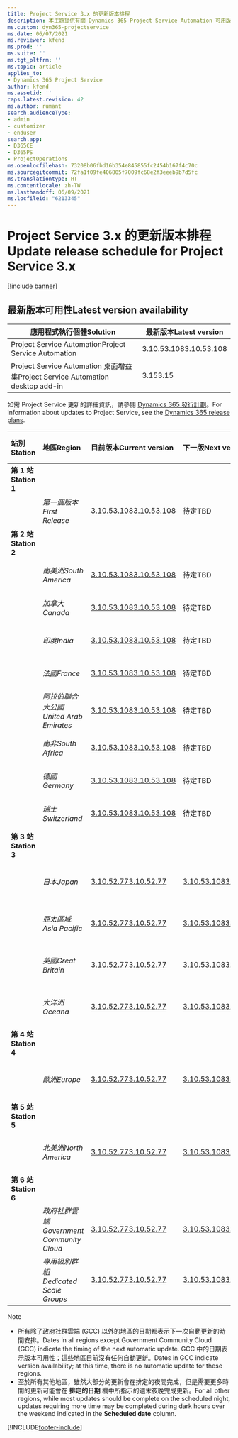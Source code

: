 ```yaml
---
title: Project Service 3.x 的更新版本排程
description: 本主題提供有關 Dynamics 365 Project Service Automation 可用版本與即將發行版本的資訊。
ms.custom: dyn365-projectservice
ms.date: 06/07/2021
ms.reviewer: kfend
ms.prod: ''
ms.suite: ''
ms.tgt_pltfrm: ''
ms.topic: article
applies_to:
- Dynamics 365 Project Service
author: kfend
ms.assetid: ''
caps.latest.revision: 42
ms.author: rumant
search.audienceType:
- admin
- customizer
- enduser
search.app:
- D365CE
- D365PS
- ProjectOperations
ms.openlocfilehash: 73208b06fbd16b354e845855fc2454b167f4c70c
ms.sourcegitcommit: 72fa1f09fe406805f7009fc68e2f3eeeb9b7d5fc
ms.translationtype: HT
ms.contentlocale: zh-TW
ms.lasthandoff: 06/09/2021
ms.locfileid: "6213345"
---
```

# <a name="update-release-schedule-for-project-service-3x"></a><span data-ttu-id="51eb1-103">Project Service 3.x 的更新版本排程</span><span class="sxs-lookup"><span data-stu-id="51eb1-103">Update release schedule for Project Service 3.x</span></span>

[!include [banner](../includes/psa-now-project-operations.md)]

## <a name="latest-version-availability"></a><span data-ttu-id="51eb1-104">最新版本可用性</span><span class="sxs-lookup"><span data-stu-id="51eb1-104">Latest version availability</span></span>

| <span data-ttu-id="51eb1-105">應用程式執行個體</span><span class="sxs-lookup"><span data-stu-id="51eb1-105">Solution</span></span>  | <span data-ttu-id="51eb1-106"> 最新版本</span><span class="sxs-lookup"><span data-stu-id="51eb1-106">Latest version</span></span> |
|-------|----|
| <span data-ttu-id="51eb1-107">Project Service Automation</span><span class="sxs-lookup"><span data-stu-id="51eb1-107">Project Service Automation</span></span>    | <span data-ttu-id="51eb1-108">3.10.53.108</span><span class="sxs-lookup"><span data-stu-id="51eb1-108">3.10.53.108</span></span> |
| <span data-ttu-id="51eb1-109">Project Service Automation 桌面增益集</span><span class="sxs-lookup"><span data-stu-id="51eb1-109">Project Service Automation desktop add-in</span></span>                | <span data-ttu-id="51eb1-110">3.15</span><span class="sxs-lookup"><span data-stu-id="51eb1-110">3.15</span></span>          |

<span data-ttu-id="51eb1-111">如需 Project Service 更新的詳細資訊，請參閱 [Dynamics 365 發行計劃](/dynamics365/release-plans/)。</span><span class="sxs-lookup"><span data-stu-id="51eb1-111">For information about updates to Project Service, see the [Dynamics 365 release plans](/dynamics365/release-plans/).</span></span> 

| <span data-ttu-id="51eb1-112">站別</span><span class="sxs-lookup"><span data-stu-id="51eb1-112">Station</span></span>  | <span data-ttu-id="51eb1-113">地區</span><span class="sxs-lookup"><span data-stu-id="51eb1-113">Region</span></span> | <span data-ttu-id="51eb1-114">目前版本</span><span class="sxs-lookup"><span data-stu-id="51eb1-114">Current version</span></span> | <span data-ttu-id="51eb1-115">下一版</span><span class="sxs-lookup"><span data-stu-id="51eb1-115">Next version</span></span> |  <span data-ttu-id="51eb1-116">排程日期</span><span class="sxs-lookup"><span data-stu-id="51eb1-116">Scheduled date</span></span>
| :---   | :---   | :---   | :---   |:---   |         
|<span data-ttu-id="51eb1-117"><strong>第 1 站</strong></span><span class="sxs-lookup"><span data-stu-id="51eb1-117"><strong>Station 1</strong></span></span> | |  |  | |
| | <span data-ttu-id="51eb1-118"><i>第一個版本</i></span><span class="sxs-lookup"><span data-stu-id="51eb1-118"><i>First Release</i></span></span> | [<span data-ttu-id="51eb1-119">3.10.53.108</span><span class="sxs-lookup"><span data-stu-id="51eb1-119">3.10.53.108</span></span>](whats-new-ur-32.md) | <span data-ttu-id="51eb1-120">待定</span><span class="sxs-lookup"><span data-stu-id="51eb1-120">TBD</span></span> | <span data-ttu-id="51eb1-121">2021 年 7 月 2 日</span><span class="sxs-lookup"><span data-stu-id="51eb1-121">July 02, 2021</span></span>
|<span data-ttu-id="51eb1-122"><strong>第 2 站</strong></span><span class="sxs-lookup"><span data-stu-id="51eb1-122"><strong>Station 2</strong></span></span> | |  |  | |
| | <span data-ttu-id="51eb1-123"><i>南美洲</i></span><span class="sxs-lookup"><span data-stu-id="51eb1-123"><i>South America</i></span></span> | [<span data-ttu-id="51eb1-124">3.10.53.108</span><span class="sxs-lookup"><span data-stu-id="51eb1-124">3.10.53.108</span></span>](whats-new-ur-32.md) | <span data-ttu-id="51eb1-125">待定</span><span class="sxs-lookup"><span data-stu-id="51eb1-125">TBD</span></span> | <span data-ttu-id="51eb1-126">2021 年 7 月 9 日</span><span class="sxs-lookup"><span data-stu-id="51eb1-126">July 09, 2021</span></span>
| | <span data-ttu-id="51eb1-127"><i>加拿大</i></span><span class="sxs-lookup"><span data-stu-id="51eb1-127"><i>Canada</i></span></span> | [<span data-ttu-id="51eb1-128">3.10.53.108</span><span class="sxs-lookup"><span data-stu-id="51eb1-128">3.10.53.108</span></span>](whats-new-ur-32.md) | <span data-ttu-id="51eb1-129">待定</span><span class="sxs-lookup"><span data-stu-id="51eb1-129">TBD</span></span> | <span data-ttu-id="51eb1-130">2021 年 7 月 9 日</span><span class="sxs-lookup"><span data-stu-id="51eb1-130">July 09, 2021</span></span>
| | <span data-ttu-id="51eb1-131"><i>印度</i></span><span class="sxs-lookup"><span data-stu-id="51eb1-131"><i>India</i></span></span> | [<span data-ttu-id="51eb1-132">3.10.53.108</span><span class="sxs-lookup"><span data-stu-id="51eb1-132">3.10.53.108</span></span>](whats-new-ur-32.md) | <span data-ttu-id="51eb1-133">待定</span><span class="sxs-lookup"><span data-stu-id="51eb1-133">TBD</span></span> | <span data-ttu-id="51eb1-134">2021 年 7 月 9 日</span><span class="sxs-lookup"><span data-stu-id="51eb1-134">July 09, 2021</span></span>
| | <span data-ttu-id="51eb1-135"><i>法國</i></span><span class="sxs-lookup"><span data-stu-id="51eb1-135"><i>France</i></span></span> | [<span data-ttu-id="51eb1-136">3.10.53.108</span><span class="sxs-lookup"><span data-stu-id="51eb1-136">3.10.53.108</span></span>](whats-new-ur-32.md) | <span data-ttu-id="51eb1-137">待定</span><span class="sxs-lookup"><span data-stu-id="51eb1-137">TBD</span></span> | <span data-ttu-id="51eb1-138">2021 年 7 月 9 日</span><span class="sxs-lookup"><span data-stu-id="51eb1-138">July 09, 2021</span></span>
| | <span data-ttu-id="51eb1-139"><i>阿拉伯聯合大公國</i></span><span class="sxs-lookup"><span data-stu-id="51eb1-139"><i>United Arab Emirates</i></span></span> | [<span data-ttu-id="51eb1-140">3.10.53.108</span><span class="sxs-lookup"><span data-stu-id="51eb1-140">3.10.53.108</span></span>](whats-new-ur-32.md) | <span data-ttu-id="51eb1-141">待定</span><span class="sxs-lookup"><span data-stu-id="51eb1-141">TBD</span></span> | <span data-ttu-id="51eb1-142">2021 年 7 月 9 日</span><span class="sxs-lookup"><span data-stu-id="51eb1-142">July 09, 2021</span></span>
| | <span data-ttu-id="51eb1-143"><i>南非</i></span><span class="sxs-lookup"><span data-stu-id="51eb1-143"><i>South Africa</i></span></span> | [<span data-ttu-id="51eb1-144">3.10.53.108</span><span class="sxs-lookup"><span data-stu-id="51eb1-144">3.10.53.108</span></span>](whats-new-ur-32.md) | <span data-ttu-id="51eb1-145">待定</span><span class="sxs-lookup"><span data-stu-id="51eb1-145">TBD</span></span> | <span data-ttu-id="51eb1-146">2021 年 7 月 9 日</span><span class="sxs-lookup"><span data-stu-id="51eb1-146">July 09, 2021</span></span>
| | <span data-ttu-id="51eb1-147"><i>德國</i></span><span class="sxs-lookup"><span data-stu-id="51eb1-147"><i>Germany</i></span></span> | [<span data-ttu-id="51eb1-148">3.10.53.108</span><span class="sxs-lookup"><span data-stu-id="51eb1-148">3.10.53.108</span></span>](whats-new-ur-32.md) | <span data-ttu-id="51eb1-149">待定</span><span class="sxs-lookup"><span data-stu-id="51eb1-149">TBD</span></span> | <span data-ttu-id="51eb1-150">2021 年 7 月 9 日</span><span class="sxs-lookup"><span data-stu-id="51eb1-150">July 09, 2021</span></span>
| | <span data-ttu-id="51eb1-151"><i>瑞士</i></span><span class="sxs-lookup"><span data-stu-id="51eb1-151"><i>Switzerland</i></span></span> | [<span data-ttu-id="51eb1-152">3.10.53.108</span><span class="sxs-lookup"><span data-stu-id="51eb1-152">3.10.53.108</span></span>](whats-new-ur-32.md) | <span data-ttu-id="51eb1-153">待定</span><span class="sxs-lookup"><span data-stu-id="51eb1-153">TBD</span></span> | <span data-ttu-id="51eb1-154">2021 年 7 月 9 日</span><span class="sxs-lookup"><span data-stu-id="51eb1-154">July 09, 2021</span></span>
|<span data-ttu-id="51eb1-155"><strong>第 3 站</strong></span><span class="sxs-lookup"><span data-stu-id="51eb1-155"><strong>Station 3</strong></span></span> | |  |  | |
| | <span data-ttu-id="51eb1-156"><i>日本</i></span><span class="sxs-lookup"><span data-stu-id="51eb1-156"><i>Japan</i></span></span> | [<span data-ttu-id="51eb1-157">3.10.52.77</span><span class="sxs-lookup"><span data-stu-id="51eb1-157">3.10.52.77</span></span>](whats-new-ur-31.md) | [<span data-ttu-id="51eb1-158">3.10.53.108</span><span class="sxs-lookup"><span data-stu-id="51eb1-158">3.10.53.108</span></span>](whats-new-ur-32.md) | <span data-ttu-id="51eb1-159">2021 年 6 月 11 日</span><span class="sxs-lookup"><span data-stu-id="51eb1-159">June 11, 2021</span></span>
| | <span data-ttu-id="51eb1-160"><i>亞太區域</i></span><span class="sxs-lookup"><span data-stu-id="51eb1-160"><i>Asia Pacific</i></span></span> | [<span data-ttu-id="51eb1-161">3.10.52.77</span><span class="sxs-lookup"><span data-stu-id="51eb1-161">3.10.52.77</span></span>](whats-new-ur-31.md) | [<span data-ttu-id="51eb1-162">3.10.53.108</span><span class="sxs-lookup"><span data-stu-id="51eb1-162">3.10.53.108</span></span>](whats-new-ur-32.md) | <span data-ttu-id="51eb1-163">2021 年 6 月 11 日</span><span class="sxs-lookup"><span data-stu-id="51eb1-163">June 11, 2021</span></span>
| | <span data-ttu-id="51eb1-164"><i>英國</i></span><span class="sxs-lookup"><span data-stu-id="51eb1-164"><i>Great Britain</i></span></span> | [<span data-ttu-id="51eb1-165">3.10.52.77</span><span class="sxs-lookup"><span data-stu-id="51eb1-165">3.10.52.77</span></span>](whats-new-ur-31.md) | [<span data-ttu-id="51eb1-166">3.10.53.108</span><span class="sxs-lookup"><span data-stu-id="51eb1-166">3.10.53.108</span></span>](whats-new-ur-32.md) | <span data-ttu-id="51eb1-167">2021 年 6 月 11 日</span><span class="sxs-lookup"><span data-stu-id="51eb1-167">June 11, 2021</span></span>
| | <span data-ttu-id="51eb1-168"><i>大洋洲</i></span><span class="sxs-lookup"><span data-stu-id="51eb1-168"><i>Oceana</i></span></span> | [<span data-ttu-id="51eb1-169">3.10.52.77</span><span class="sxs-lookup"><span data-stu-id="51eb1-169">3.10.52.77</span></span>](whats-new-ur-31.md) | [<span data-ttu-id="51eb1-170">3.10.53.108</span><span class="sxs-lookup"><span data-stu-id="51eb1-170">3.10.53.108</span></span>](whats-new-ur-32.md) | <span data-ttu-id="51eb1-171">2021 年 6 月 11 日</span><span class="sxs-lookup"><span data-stu-id="51eb1-171">June 11, 2021</span></span>
|<span data-ttu-id="51eb1-172"><strong>第 4 站</strong></span><span class="sxs-lookup"><span data-stu-id="51eb1-172"><strong>Station 4</strong></span></span> | |  |  | |
| | <span data-ttu-id="51eb1-173"><i>歐洲</i></span><span class="sxs-lookup"><span data-stu-id="51eb1-173"><i>Europe</i></span></span> | [<span data-ttu-id="51eb1-174">3.10.52.77</span><span class="sxs-lookup"><span data-stu-id="51eb1-174">3.10.52.77</span></span>](whats-new-ur-31.md) | [<span data-ttu-id="51eb1-175">3.10.53.108</span><span class="sxs-lookup"><span data-stu-id="51eb1-175">3.10.53.108</span></span>](whats-new-ur-32.md) | <span data-ttu-id="51eb1-176">2021 年 6 月 18 日</span><span class="sxs-lookup"><span data-stu-id="51eb1-176">June 18, 2021</span></span>
|<span data-ttu-id="51eb1-177"><strong>第 5 站</strong></span><span class="sxs-lookup"><span data-stu-id="51eb1-177"><strong>Station 5</strong></span></span> | |  |  | |
| | <span data-ttu-id="51eb1-178"><i>北美洲</i></span><span class="sxs-lookup"><span data-stu-id="51eb1-178"><i>North America</i></span></span> | [<span data-ttu-id="51eb1-179">3.10.52.77</span><span class="sxs-lookup"><span data-stu-id="51eb1-179">3.10.52.77</span></span>](whats-new-ur-31.md) | [<span data-ttu-id="51eb1-180">3.10.53.108</span><span class="sxs-lookup"><span data-stu-id="51eb1-180">3.10.53.108</span></span>](whats-new-ur-32.md) | <span data-ttu-id="51eb1-181">2021 年 6 月 25 日</span><span class="sxs-lookup"><span data-stu-id="51eb1-181">June 25, 2021</span></span>
|<span data-ttu-id="51eb1-182"><strong>第 6 站</strong></span><span class="sxs-lookup"><span data-stu-id="51eb1-182"><strong>Station 6</strong></span></span> | |  |  | |
| | <span data-ttu-id="51eb1-183"><i>政府社群雲端</i></span><span class="sxs-lookup"><span data-stu-id="51eb1-183"><i>Government Community Cloud</i></span></span> | [<span data-ttu-id="51eb1-184">3.10.52.77</span><span class="sxs-lookup"><span data-stu-id="51eb1-184">3.10.52.77</span></span>](whats-new-ur-31.md) | [<span data-ttu-id="51eb1-185">3.10.53.108</span><span class="sxs-lookup"><span data-stu-id="51eb1-185">3.10.53.108</span></span>](whats-new-ur-32.md) | <span data-ttu-id="51eb1-186">2021 年 6 月 25 日</span><span class="sxs-lookup"><span data-stu-id="51eb1-186">June 25, 2021</span></span>
| | <span data-ttu-id="51eb1-187"><i>專用級別群組</i></span><span class="sxs-lookup"><span data-stu-id="51eb1-187"><i>Dedicated Scale Groups</i></span></span> | [<span data-ttu-id="51eb1-188">3.10.52.77</span><span class="sxs-lookup"><span data-stu-id="51eb1-188">3.10.52.77</span></span>](whats-new-ur-31.md) | [<span data-ttu-id="51eb1-189">3.10.53.108</span><span class="sxs-lookup"><span data-stu-id="51eb1-189">3.10.53.108</span></span>](whats-new-ur-32.md) | <span data-ttu-id="51eb1-190">2021 年 7 月 2 日</span><span class="sxs-lookup"><span data-stu-id="51eb1-190">July 02, 2021</span></span>

>[!Note]
> - <span data-ttu-id="51eb1-191">所有除了政府社群雲端 (GCC) 以外的地區的日期都表示下一次自動更新的時間安排。</span><span class="sxs-lookup"><span data-stu-id="51eb1-191">Dates in all regions except Government Community Cloud (GCC) indicate the timing of the next automatic update.</span></span> <span data-ttu-id="51eb1-192">GCC 中的日期表示版本可用性；這些地區目前沒有任何自動更新。</span><span class="sxs-lookup"><span data-stu-id="51eb1-192">Dates in GCC indicate version availability; at this time, there is no automatic update for these regions.</span></span>
> - <span data-ttu-id="51eb1-193">至於所有其他地區，雖然大部分的更新會在排定的夜間完成，但是需要更多時間的更新可能會在 **排定的日期** 欄中所指示的週末夜晚完成更新。</span><span class="sxs-lookup"><span data-stu-id="51eb1-193">For all other regions, while most updates should be complete on the scheduled night, updates requiring more time may be completed during dark hours over the weekend indicated in the **Scheduled date** column.</span></span>


[!INCLUDE[footer-include](../includes/footer-banner.md)]
